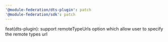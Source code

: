 ```yaml
---
'@module-federation/dts-plugin': patch
'@module-federation/sdk': patch
---
```


feat(dts-plugin): support remoteTypeUrls option which allow user to specify the remote types url
